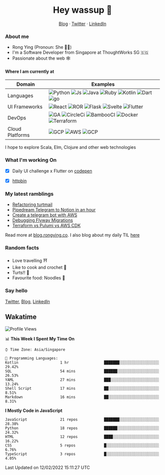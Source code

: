 # <div align="center">Hey wassup 👊</div>
<div align="center">
<a href="https://blog.rongying.co">Blog</a> &middot; <a href="https://twitter.com/RongRunBuild">Twitter</a> &middot; <a href="https://sg.linkedin.com/in/rongyingkoh">LinkedIn</a>
</div>


### About me
* Rong Ying (Pronoun: She 👩‍💻)
* I'm a Software Developer from Singapore at ThoughtWorks SG 🇸🇬
* Passionate about the web 🕸


#### Where I am currently at
|Domain|Examples|
|---|---|
|Languages|![Python](https://img.shields.io/badge/python-black?style=for-the-badge&logo=python&logoColor=white) ![Js](https://img.shields.io/badge/javascript-black?style=for-the-badge&logo=javascript&logoColor=white) ![Java](https://img.shields.io/badge/java-black?style=for-the-badge&logo=java&logoColor=white) ![Ruby](https://img.shields.io/badge/ruby-black?style=for-the-badge&logo=ruby&logoColor=white) ![Kotlin](https://img.shields.io/badge/kotlin-50%25-blue?style=for-the-badge&logo=kotlin&logoColor=white) ![Dart](https://img.shields.io/badge/dart-50%25-blue?style=for-the-badge&logo=dart&) ![go](https://img.shields.io/badge/go-50%25-blue?style=for-the-badge&logo=go&logoColor=white)   |
|UI Frameworks   |![React](https://img.shields.io/badge/react-purple?style=for-the-badge&logo=react&logoColor=white) ![ROR](https://img.shields.io/badge/ruby_on_rails-violet?style=for-the-badge&logo=ruby&logoColor=white) ![Flask](https://img.shields.io/badge/flask-purple?style=for-the-badge&logo=flask&logoColor=white) ![Svelte](https://img.shields.io/badge/svelte-violet?style=for-the-badge&logo=svelte&logoColor=white) ![Flutter](https://img.shields.io/badge/flutter-purple?style=for-the-badge&logo=flutter) |
|DevOps|![GA](https://img.shields.io/badge/Github_Actions-orange?style=for-the-badge&logo=github) ![CircleCi](https://img.shields.io/badge/CircleCI-e6ae00?style=for-the-badge&logo=circleci) ![BambooCI](https://img.shields.io/badge/Bamboo_CI-orange?style=for-the-badge&logo=bamboo) ![Docker](https://img.shields.io/badge/Docker-e6ae00?style=for-the-badge&logo=docker&logoColor=white) ![Terraform](https://img.shields.io/badge/Terraform-orange?style=for-the-badge&logo=terraform) |
|Cloud Platforms| ![GCP](https://img.shields.io/badge/GCP-41754E?style=for-the-badge&logo=googlecloud) ![AWS](https://img.shields.io/badge/AWS-green?style=for-the-badge&logo=amazonaws) ![GCP](https://img.shields.io/badge/Digital_ocean-41754E?style=for-the-badge&logo=digitalocean&logoColor=white) |

I hope to explore Scala, Elm, Clojure and other web technologies


### What I'm working On
- [x] Daily UI challenge x Flutter on [codepen](https://codepen.io/collection/nGYxNN)
- [x] [httpbin](https://github.com/kohrongying/httpbin)


### My latest ramblings
<!-- BLOGPOSTS:START -->
- [Refactoring turtmail](https://blog.rongying.co/posts/2022/01/Refactoring-turtmail/)
- [Pipedream Telegram to Notion in an hour](https://blog.rongying.co/posts/2021/11/Pipedream-Telegram-to-Notion-in-an-hour/)
- [Create a telegram bot with AWS](https://blog.rongying.co/posts/2021/05/Create-a-telegram-bot-with-AWS/)
- [Debugging Flyway Migrations](https://blog.rongying.co/posts/2021/03/Debugging-Flyway-Migrations/)
- [Terraform vs Pulumi vs AWS CDK](https://blog.rongying.co/posts/2021/03/Terraform-vs-Pulumi-vs-AWS-CDK/)
<!-- BLOGPOSTS:END -->
Read more at [blog.rongying.co](https://blog.rongying.co). I also blog about my daily TIL [here](https://todayilearn.rongying.co)


### Random facts
- Love travelling ⛩
- Like to cook and crochet 🧶
- Turts!! 🐢 
- Favourite food: Noodles 🍜


### Say hello
[Twitter](https://twitter.com/RongRunBuild),
[Blog](https://blog.rongying.co),
[LinkedIn](https://sg.linkedin.com/in/rongyingkoh)


## Wakatime
<!--START_SECTION:waka-->
![Profile Views](http://img.shields.io/badge/Profile%20Views-0-blue)

📊 **This Week I Spent My Time On** 

```text
⌚︎ Time Zone: Asia/Singapore

💬 Programming Languages: 
Kotlin                   1 hr                ███████░░░░░░░░░░░░░░░░░░   29.42% 
SQL                      54 mins             ██████░░░░░░░░░░░░░░░░░░░   26.53% 
YAML                     27 mins             ███░░░░░░░░░░░░░░░░░░░░░░   13.24% 
Shell Script             17 mins             ██░░░░░░░░░░░░░░░░░░░░░░░   8.51% 
Markdown                 16 mins             ██░░░░░░░░░░░░░░░░░░░░░░░   8.31%

```

**I Mostly Code in JavaScript** 

```text
JavaScript               21 repos            ███████░░░░░░░░░░░░░░░░░░   28.38% 
Python                   18 repos            ██████░░░░░░░░░░░░░░░░░░░   24.32% 
HTML                     12 repos            ████░░░░░░░░░░░░░░░░░░░░░   16.22% 
CSS                      5 repos             █░░░░░░░░░░░░░░░░░░░░░░░░   6.76% 
TypeScript               3 repos             █░░░░░░░░░░░░░░░░░░░░░░░░   4.05%

```



 Last Updated on 12/02/2022 15:11:27 UTC
<!--END_SECTION:waka-->

<!--
**kohrongying/kohrongying** is a ✨ _special_ ✨ repository because its `README.md` (this file) appears on your GitHub profile.

Here are some ideas to get you started:

- 🔭 I’m currently working on ...
- 🌱 I’m currently learning ...
- 👯 I’m looking to collaborate on ...
- 🤔 I’m looking for help with ...
- 💬 Ask me about ...

TODO
clean up the table
find a way to pull latests posts from blog
-->

